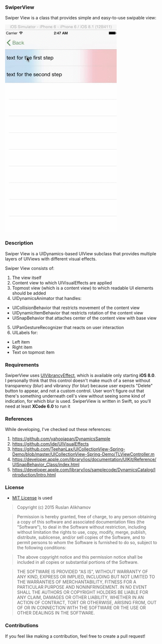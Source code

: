 ### SwiperView ###
Swiper View is a class that provides simple and easy-to-use swipable view:

![alt tag](swiper.gif)

### Description ###

Swiper View is a UIDynamics-based UIView subclass that provides multiple layers of UIViews with different visual effects.

Swiper View consists of:

1. The view itself
2. Content view to which UIVisualEffects are applied
3. Topmost view (which is a content view) to which readable UI elements should be added
4. UIDynamicsAnimator that handles:
  * UICollisionBehavior that restricts movement of the content view
  * UIDynamicItemBehavior that restricts rotation of the content view
  * UISnapBehavior that attaches center of the content view with base view
5. UIPanGestureRecognizer that reacts on user interaction
6. UILabels for: 
  * Left item
  * Right item
  * Text on topmost item

### Requirements ###

SwiperView uses [UIVibrancyEffect](https://developer.apple.com/library/prerelease/ios/documentation/UIKit/Reference/UIVibrancyEffect/index.html), which is available only starting **iOS 8.0**.
I personally think that this control doesn't make much of a sense without transparency (blur) and vibrancy (for blur) because user expects "Delete" button to appear, and not a custom control. User won't figure out that there's something underneath cell's view without seeing some kind of indication, for which blur is used.
SwiperView is written in Swift, so you'll need at least **XCode 6.0** to run it

### References ###

While developing, I've checked out these references:

1. https://github.com/yahoojapan/DynamicsSample
2. https://github.com/ide/UIVisualEffects
3. https://github.com/TeehanLax/UICollectionView-Spring-Demo/blob/master/UICollectionView-Spring-Demo/TLViewController.m
4. https://developer.apple.com/library/ios/documentation/UIKit/Reference/UISnapBehavior_Class/index.html
5. https://developer.apple.com/library/ios/samplecode/DynamicsCatalog/Introduction/Intro.html

### License ###

* [MIT License](http://opensource.org/licenses/MIT) is used

> Copyright (c) 2015 Ruslan Alikhamov

> Permission is hereby granted, free of charge, to any person obtaining a copy of this software and associated documentation files (the "Software"), to deal in the Software without restriction, including without limitation the rights to use, copy, modify, merge, publish, distribute, sublicense, and/or sell copies of the Software, and to permit persons to whom the Software is furnished to do so, subject to the following conditions:

> The above copyright notice and this permission notice shall be included in all copies or substantial portions of the Software.

> THE SOFTWARE IS PROVIDED "AS IS", WITHOUT WARRANTY OF ANY KIND, EXPRESS OR IMPLIED, INCLUDING BUT NOT LIMITED TO THE WARRANTIES OF MERCHANTABILITY, FITNESS FOR A PARTICULAR PURPOSE AND NONINFRINGEMENT. IN NO EVENT SHALL THE AUTHORS OR COPYRIGHT HOLDERS BE LIABLE FOR ANY CLAIM, DAMAGES OR OTHER LIABILITY, WHETHER IN AN ACTION OF CONTRACT, TORT OR OTHERWISE, ARISING FROM, OUT OF OR IN CONNECTION WITH THE SOFTWARE OR THE USE OR OTHER DEALINGS IN THE SOFTWARE.


### Contributions ###

If you feel like making a contribution, feel free to create a pull request!

